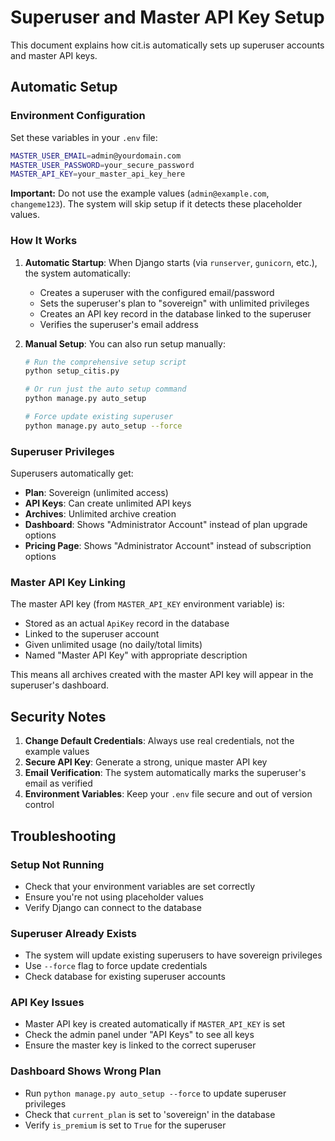 # Superuser and Master API Key Setup

This document explains how cit.is automatically sets up superuser accounts and master API keys.

## Automatic Setup

### Environment Configuration

Set these variables in your `.env` file:

```bash
MASTER_USER_EMAIL=admin@yourdomain.com
MASTER_USER_PASSWORD=your_secure_password
MASTER_API_KEY=your_master_api_key_here
```

**Important:** Do not use the example values (`admin@example.com`, `changeme123`). The system will skip setup if it detects these placeholder values.

### How It Works

1. **Automatic Startup**: When Django starts (via `runserver`, `gunicorn`, etc.), the system automatically:
   - Creates a superuser with the configured email/password
   - Sets the superuser's plan to "sovereign" with unlimited privileges
   - Creates an API key record in the database linked to the superuser
   - Verifies the superuser's email address

2. **Manual Setup**: You can also run setup manually:
   ```bash
   # Run the comprehensive setup script
   python setup_citis.py
   
   # Or run just the auto setup command
   python manage.py auto_setup
   
   # Force update existing superuser
   python manage.py auto_setup --force
   ```

### Superuser Privileges

Superusers automatically get:
- **Plan**: Sovereign (unlimited access)
- **API Keys**: Can create unlimited API keys
- **Archives**: Unlimited archive creation
- **Dashboard**: Shows "Administrator Account" instead of plan upgrade options
- **Pricing Page**: Shows "Administrator Account" instead of subscription options

### Master API Key Linking

The master API key (from `MASTER_API_KEY` environment variable) is:
- Stored as an actual `ApiKey` record in the database
- Linked to the superuser account
- Given unlimited usage (no daily/total limits)
- Named "Master API Key" with appropriate description

This means all archives created with the master API key will appear in the superuser's dashboard.

## Security Notes

1. **Change Default Credentials**: Always use real credentials, not the example values
2. **Secure API Key**: Generate a strong, unique master API key
3. **Email Verification**: The system automatically marks the superuser's email as verified
4. **Environment Variables**: Keep your `.env` file secure and out of version control

## Troubleshooting

### Setup Not Running
- Check that your environment variables are set correctly
- Ensure you're not using placeholder values
- Verify Django can connect to the database

### Superuser Already Exists
- The system will update existing superusers to have sovereign privileges
- Use `--force` flag to force update credentials
- Check database for existing superuser accounts

### API Key Issues
- Master API key is created automatically if `MASTER_API_KEY` is set
- Check the admin panel under "API Keys" to see all keys
- Ensure the master key is linked to the correct superuser

### Dashboard Shows Wrong Plan
- Run `python manage.py auto_setup --force` to update superuser privileges
- Check that `current_plan` is set to 'sovereign' in the database
- Verify `is_premium` is set to `True` for the superuser
